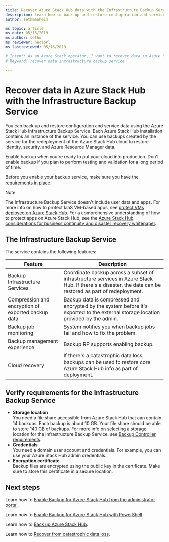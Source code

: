 ```yaml
---
title: Recover Azure Stack Hub data with the Infrastructure Backup Service
description: Learn how to back up and restore configuration and service data in Azure Stack Hub using the Infrastructure Backup Service.
author: sethmanheim

ms.topic: article
ms.date: 05/16/2019
ms.author: sethm
ms.reviewer: hectorl
ms.lastreviewed: 05/16/2019

# Intent: As an Azure Stack operator, I want to recover data in Azure Stack with the Infrastructure Backup Service in case of disaster.
# Keyword: recover data infrastructure backup service

---
```


# Recover data in Azure Stack Hub with the Infrastructure Backup Service

You can back up and restore configuration and service data using the Azure Stack Hub Infrastructure Backup Service. Each Azure Stack Hub installation contains an instance of the service. You can use backups created by the service for the redeployment of the Azure Stack Hub cloud to restore identity, security, and Azure Resource Manager data.

Enable backup when you're ready to put your cloud into production. Don't enable backup if you plan to perform testing and validation for a long period of time.

Before you enable your backup service, make sure you have the [requirements in place](#verify-requirements-for-the-infrastructure-backup-service).

> [!Note]  
> The Infrastructure Backup Service doesn't include user data and apps. For more info on how to protect IaaS VM-based apps, see [protect VMs deployed on Azure Stack Hub](../user/azure-stack-manage-vm-protect.md). For a comprehensive understanding of how to protect apps on Azure Stack Hub, see the [Azure Stack Hub considerations for business continuity and disaster recovery whitepaper](https://aka.ms/azurestackbcdrconsiderationswp).

## The Infrastructure Backup Service

The service contains the following features:

| Feature                                            | Description                                                                                                                                                |
|----------------------------------------------------|------------------------------------------------------------------------------------------------------------------------------------------------------------|
| Backup Infrastructure Services                     | Coordinate backup across a subset of infrastructure services in Azure Stack Hub. If there's a disaster, the data can be restored as part of redeployment. |
| Compression and encryption of exported backup data | Backup data is compressed and encrypted by the system before it's exported to the external storage location provided by the admin.                |
| Backup job monitoring                              | System notifies you when backup jobs fail and how to fix the problem.                                                                                                |
| Backup management experience                       | Backup RP supports enabling backup.                                                                                                                         |
| Cloud recovery                                     | If there's a catastrophic data loss, backups can be used to restore core Azure Stack Hub info as part of deployment.                                 |

## Verify requirements for the Infrastructure Backup Service

- **Storage location**  
  You need a file share accessible from Azure Stack Hub that can contain 14 backups. Each backup is about 10 GB. Your file share should be able to store 140 GB of backups. For more info on selecting a storage location for the Infrastructure Backup Service, see [Backup Controller requirements](azure-stack-backup-reference.md#backup-controller-requirements).
- **Credentials**  
  You need a domain user account and credentials. For example, you can use your Azure Stack Hub admin credentials.
- **Encryption certificate**  
  Backup files are encrypted using the public key in the certificate. Make sure to store this certificate in a secure location. 


## Next steps

Learn how to [Enable Backup for Azure Stack Hub from the administrator portal](azure-stack-backup-enable-backup-console.md).

Learn how to [Enable Backup for Azure Stack Hub with PowerShell](azure-stack-backup-enable-backup-powershell.md).

Learn how to [Back up Azure Stack Hub](azure-stack-backup-back-up-azure-stack.md).

Learn how to [Recover from catastrophic data loss](azure-stack-backup-recover-data.md).
